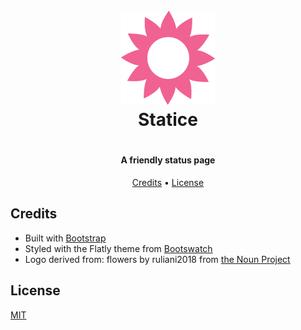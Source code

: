 <h1 align="center">
    <br>
    <img src="https://raw.githubusercontent.com/averycrespi/statice/master/resources/logo.png" width="150"</img>
    <br>
    Statice
    <br>
<h1>

<h4 align="center">A friendly status page</h4>

<p align="center">
    <a href="#credits">Credits</a> •
    <a href="#license">License</a>
</p>

## Credits

- Built with [Bootstrap](https://getbootstrap.com/)
- Styled with the Flatly theme from [Bootswatch](https://bootswatch.com/)
- Logo derived from: flowers by ruliani2018 from [the Noun Project](https://thenounproject.com)

## License

[MIT](https://choosealicense.com/licenses/mit/)
